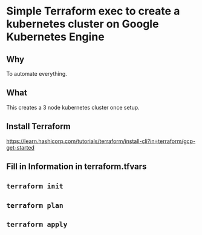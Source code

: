 # Simple Terraform exec to create a kubernetes cluster on Google Kubernetes Engine

## Why

To automate everything.

## What

This creates a 3 node kubernetes cluster once setup.

## Install Terraform

https://learn.hashicorp.com/tutorials/terraform/install-cli?in=terraform/gcp-get-started

## Fill in Information in terraform.tfvars

## `terraform init`

## `terraform plan`

## `terraform apply`
